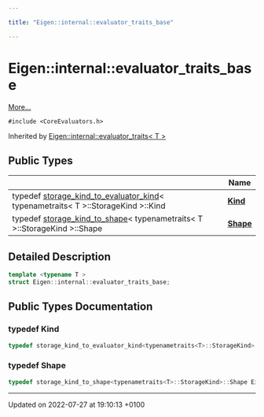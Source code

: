 ```yaml
---

title: "Eigen::internal::evaluator_traits_base"

---
```


# Eigen::internal::evaluator_traits_base



 [More...](#detailed-description)


`#include <CoreEvaluators.h>`

Inherited by [Eigen::internal::evaluator_traits< T >](http://example.org/classes/structeigen_1_1internal_1_1evaluator__traits/)

## Public Types

|                | Name           |
| -------------- | -------------- |
| typedef <a href="http://example.org/classes/structeigen_1_1internal_1_1storage__kind__to__evaluator__kind/">storage_kind_to_evaluator_kind</a>< typenametraits< T >::StorageKind >::Kind | **[Kind](http://example.org/classes/structeigen_1_1internal_1_1evaluator__traits__base/#typedef-kind)**  |
| typedef <a href="http://example.org/classes/structeigen_1_1internal_1_1storage__kind__to__shape/">storage_kind_to_shape</a>< typenametraits< T >::StorageKind >::Shape | **[Shape](http://example.org/classes/structeigen_1_1internal_1_1evaluator__traits__base/#typedef-shape)**  |

## Detailed Description

```cpp
template <typename T >
struct Eigen::internal::evaluator_traits_base;
```

## Public Types Documentation

### typedef Kind

```cpp
typedef storage_kind_to_evaluator_kind<typenametraits<T>::StorageKind>::Kind Eigen::internal::evaluator_traits_base< T >::Kind;
```


### typedef Shape

```cpp
typedef storage_kind_to_shape<typenametraits<T>::StorageKind>::Shape Eigen::internal::evaluator_traits_base< T >::Shape;
```


-------------------------------

Updated on 2022-07-27 at 19:10:13 +0100